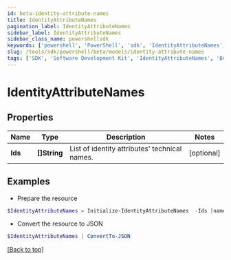 ```yaml
---
id: beta-identity-attribute-names
title: IdentityAttributeNames
pagination_label: IdentityAttributeNames
sidebar_label: IdentityAttributeNames
sidebar_class_name: powershellsdk
keywords: ['powershell', 'PowerShell', 'sdk', 'IdentityAttributeNames', 'BetaIdentityAttributeNames'] 
slug: /tools/sdk/powershell/beta/models/identity-attribute-names
tags: ['SDK', 'Software Development Kit', 'IdentityAttributeNames', 'BetaIdentityAttributeNames']
---
```



# IdentityAttributeNames

## Properties

Name | Type | Description | Notes
------------ | ------------- | ------------- | -------------
**Ids** | **[]String** | List of identity attributes' technical names. | [optional] 

## Examples

- Prepare the resource
```powershell
$IdentityAttributeNames = Initialize-IdentityAttributeNames  -Ids [name, displayName]
```

- Convert the resource to JSON
```powershell
$IdentityAttributeNames | ConvertTo-JSON
```


[[Back to top]](#) 

